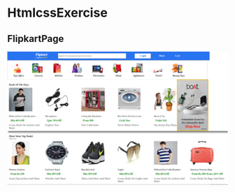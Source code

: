 # HtmlcssExercise
## FlipkartPage
![alt text](https://github.com/dhruv17021183/HtmlcssExercise/blob/main/flipkart_output.png?raw=true)

